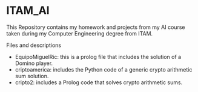 # ITAM_AI
This Repository contains my homework and projects from my AI course taken during my Computer Engineering degree from ITAM.

Files and descriptions
- EquipoMiguelRic: this is a prolog file that includes the solution of a Domino player.
- criptoamerica: includes the Python code of a generic crypto arithmetic sum solution.
- cripto2: includes a Prolog code that solves crypto arithmetic sums.
